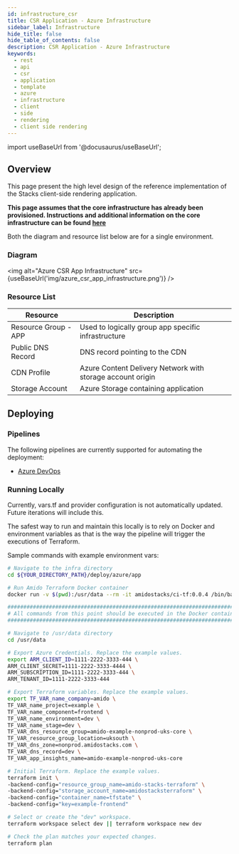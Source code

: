 ```yaml
---
id: infrastructure_csr
title: CSR Application - Azure Infrastructure
sidebar_label: Infrastructure
hide_title: false
hide_table_of_contents: false
description: CSR Application - Azure Infrastructure
keywords:
  - rest 
  - api
  - csr
  - application
  - template
  - azure
  - infrastructure
  - client 
  - side 
  - rendering
  - client side rendering
---
```


import useBaseUrl from '@docusaurus/useBaseUrl';

## Overview

This page present the high level design of the reference implementation of the Stacks client-side rendering application.

**This page assumes that the core infrastructure has already been provisioned. Instructions and additional information on the core infrastructure can be found [here](../../../../infrastructure/azure/core_infrastructure.md)**

Both the diagram and resource list below are for a single environment.

### Diagram

<img alt="Azure CSR App Infrastructure" src={useBaseUrl('img/azure_csr_app_infrastructure.png')} />

### Resource List

| Resource             | Description                                                |
| -------------------- | ---------------------------------------------------------- |
| Resource Group - APP | Used to logically group app specific infrastructure        |
| Public DNS Record    | DNS record pointing to the CDN                             |
| CDN Profile          | Azure Content Delivery Network with storage account origin |
| Storage Account      | Azure Storage containing application                       |

## Deploying

### Pipelines

The following pipelines are currently supported for automating the deployment:

- [Azure DevOps](./pipeline_csr.md)

### Running Locally

Currently, vars.tf and provider configuration is not
automatically updated. Future iterations will include this.

The safest way to run and maintain this locally is to rely on Docker and environment
variables as that is the way the pipeline will trigger the
executions of Terraform.

Sample commands with example environment vars:

```bash
# Navigate to the infra directory
cd ${YOUR_DIRECTORY_PATH}/deploy/azure/app

# Run Amido Terraform Docker container
docker run -v $(pwd):/usr/data --rm -it amidostacks/ci-tf:0.0.4 /bin/bash

###########################################################################
# All commands from this point should be executed in the Docker container #
###########################################################################

# Navigate to /usr/data directory
cd /usr/data

# Export Azure Credentials. Replace the example values.
export ARM_CLIENT_ID=1111-2222-3333-444 \
ARM_CLIENT_SECRET=1111-2222-3333-4444 \
ARM_SUBSCRIPTION_ID=1111-2222-3333-444 \
ARM_TENANT_ID=1111-2222-3333-444

# Export Terraform variables. Replace the example values.
export TF_VAR_name_company=amido \
TF_VAR_name_project=example \
TF_VAR_name_component=frontend \
TF_VAR_name_environment=dev \
TF_VAR_name_stage=dev \
TF_VAR_dns_resource_group=amido-example-nonprod-uks-core \
TF_VAR_resource_group_location=uksouth \
TF_VAR_dns_zone=nonprod.amidostacks.com \
TF_VAR_dns_record=dev \
TF_VAR_app_insights_name=amido-example-nonprod-uks-core

# Initial Terraform. Replace the example values.
terraform init \
-backend-config="resource_group_name=amido-stacks-terraform" \
-backend-config="storage_account_name=amidostacksterraform" \
-backend-config="container_name=tfstate" \
-backend-config="key=example-frontend"

# Select or create the "dev" workspace.
terraform workspace select dev || terraform workspace new dev

# Check the plan matches your expected changes.
terraform plan
```
